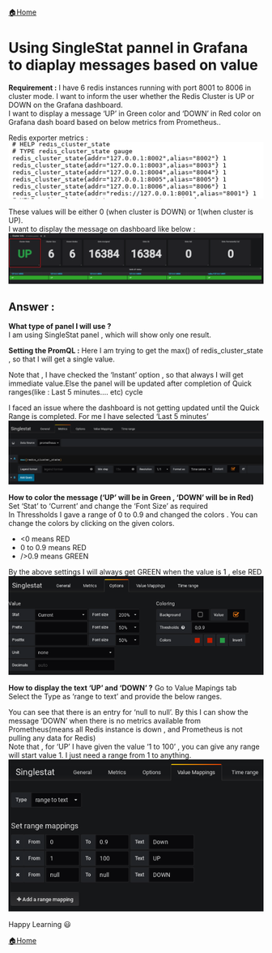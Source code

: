 [:house:Home](https://github.com/debbiswal/Articles)

# Using SingleStat pannel in Grafana to diaplay messages based on value 

**Requirement :** I have 6 redis instances running with port 8001 to 8006 in cluster mode. I want to inform the user whether the Redis Cluster is UP or DOWN on the Grafana dashboard.  
I want to display a message ‘UP’ in Green color and ‘DOWN’ in Red color on Grafana dash board based on below metrics from Prometheus..  

Redis exporter metrics :  
![metrics](images/img1.png)  

These values will be either 0 (when cluster is DOWN) or 1(when cluster is UP).   
I want to display the message on dashboard like below :  
![requirement](images/img2.png)  

## Answer :

**What type of panel I will use ?**  
I am using SingleStat panel , which will show only one result.

**Setting the PromQL :**
Here I am trying to get the max() of redis_cluster_state , so that I will get a single value.  

Note that , I have checked the ‘Instant’ option , so that always I will get immediate value.Else the panel will be updated after completion of Quick ranges(like : Last 5 minutes…. etc) cycle  

I faced an issue where the dashboard is not getting updated until the Quick Range is completed. For me I have selected ‘Last 5 minutes’
![singlestat](images/img3.png)  

**How to color the message (‘UP’ will be in Green , ‘DOWN’ will be in Red)**
Set ‘Stat’ to ‘Current’ and change the ‘Font Size’ as required  
In Thressholds I gave a range of 0 to 0.9 and changed the colors . You can change the colors by clicking on the given colors.  
* <0  means RED
* 0 to 0.9 means RED
* />0.9 means GREEN 

By the above settings I will always get GREEN when the value is 1 , else RED  
![singlestat](images/img4.png)  

**How to display the text ‘UP’ and ‘DOWN’ ?**
Go to Value Mapings tab  
Select the Type as ‘range to text’ and provide the below ranges.   

You can see that there is an entry for ‘null to null’. By this I can show the message ‘DOWN’ when there is no metrics available from Prometheus(means all Redis instance is down , and Prometheus is not pulling any data for Redis)  
Note that , for ‘UP’ I have given the value ‘1 to 100’ , you can give any range will start value 1. I just need a range from 1 to anything.  
![singlestat](images/img5.png)  



Happy Learning :smiley:  

[:house:Home](https://github.com/debbiswal/Articles)
